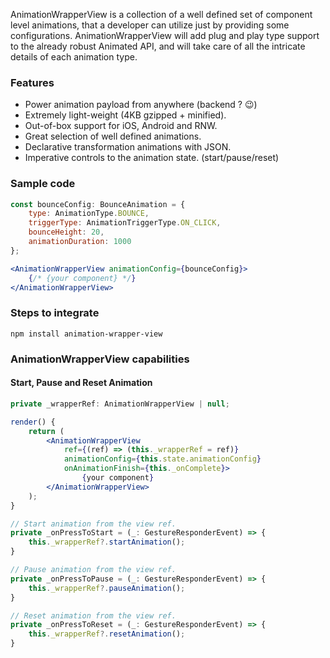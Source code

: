 AnimationWrapperView is a collection of a well defined set of component level animations, that a developer can utilize just by providing some configurations. AnimationWrapperView will add plug and play type support to the already robust Animated API,  and will take care of all the intricate details of each animation type.
 
### Features
 - Power animation payload from anywhere (backend ? 😉)
 - Extremely light-weight (4KB gzipped + minified).
 - Out-of-box support for iOS, Android and RNW.
 - Great selection of well defined animations. 
 - Declarative transformation animations with JSON.
 - Imperative controls to the animation state. (start/pause/reset)

### Sample code
```jsx
const bounceConfig: BounceAnimation = {
    type: AnimationType.BOUNCE,
    triggerType: AnimationTriggerType.ON_CLICK,
    bounceHeight: 20,
    animationDuration: 1000
};

<AnimationWrapperView animationConfig={bounceConfig}>
    {/* {your component} */}
</AnimationWrapperView>
```

### Steps to integrate

```
npm install animation-wrapper-view
```

### AnimationWrapperView capabilities

#### Start, Pause and Reset Animation
```jsx
private _wrapperRef: AnimationWrapperView | null;

render() {
    return (
        <AnimationWrapperView
            ref={(ref) => (this._wrapperRef = ref)}
            animationConfig={this.state.animationConfig}
            onAnimationFinish={this._onComplete}>
                {your component}
        </AnimationWrapperView>
    );
}

// Start animation from the view ref.
private _onPressToStart = (_: GestureResponderEvent) => {
    this._wrapperRef?.startAnimation();
}

// Pause animation from the view ref.
private _onPressToPause = (_: GestureResponderEvent) => {
    this._wrapperRef?.pauseAnimation();
}

// Reset animation from the view ref.
private _onPressToReset = (_: GestureResponderEvent) => {
    this._wrapperRef?.resetAnimation();
}
```



